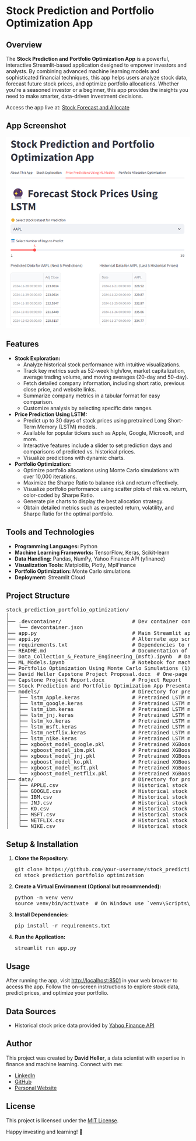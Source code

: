 <h1>Stock Prediction and Portfolio Optimization App</h1>

<h2>Overview</h2>
<p>The <strong>Stock Prediction and Portfolio Optimization App</strong> is a powerful, interactive Streamlit-based application designed to empower investors and analysts. By combining advanced machine learning models and sophisticated financial techniques, this app helps users analyze stock data, forecast future stock prices, and optimize portfolio allocations. Whether you're a seasoned investor or a beginner, this app provides the insights you need to make smarter, data-driven investment decisions.</p>

<p>Access the app live at: <a href="https://stock-forecast-and-allocate.streamlit.app/">Stock Forecast and Allocate</a></p>

<h2>App Screenshot</h2>

<img src="app_screenshot.png" alt="App Screenshot" width="800">

<h2>Features</h2>
<ul>
  <li><strong>Stock Exploration:</strong>
    <ul>
      <li>Analyze historical stock performance with intuitive visualizations.</li>
      <li>Track key metrics such as 52-week high/low, market capitalization, average trading volume, and moving averages (20-day and 50-day).</li>
      <li>Fetch detailed company information, including short ratio, previous close price, and website links.</li>
      <li>Summarize company metrics in a tabular format for easy comparison.</li>
      <li>Customize analysis by selecting specific date ranges.</li>
    </ul>
  </li>
  <li><strong>Price Prediction Using LSTM:</strong>
    <ul>
      <li>Predict up to 30 days of stock prices using pretrained Long Short-Term Memory (LSTM) models.</li>
      <li>Available for popular tickers such as Apple, Google, Microsoft, and more.</li>
      <li>Interactive features include a slider to set prediction days and comparisons of predicted vs. historical prices.</li>
      <li>Visualize predictions with dynamic charts.</li>
    </ul>
  </li>
  <li><strong>Portfolio Optimization:</strong>
    <ul>
      <li>Optimize portfolio allocations using Monte Carlo simulations with over 10,000 iterations.</li>
      <li>Maximize the Sharpe Ratio to balance risk and return effectively.</li>
      <li>Visualize portfolio performance using scatter plots of risk vs. return, color-coded by Sharpe Ratio.</li>
      <li>Generate pie charts to display the best allocation strategy.</li>
      <li>Obtain detailed metrics such as expected return, volatility, and Sharpe Ratio for the optimal portfolio.</li>
    </ul>
  </li>
</ul>

<h2>Tools and Technologies</h2>
<ul>
  <li><strong>Programming Languages:</strong> Python</li>
  <li><strong>Machine Learning Frameworks:</strong> TensorFlow, Keras, Scikit-learn</li>
  <li><strong>Data Handling:</strong> Pandas, NumPy, Yahoo Finance API (yfinance)</li>
  <li><strong>Visualization Tools:</strong> Matplotlib, Plotly, MplFinance</li>
  <li><strong>Portfolio Optimization:</strong> Monte Carlo simulations</li>
  <li><strong>Deployment:</strong> Streamlit Cloud</li>
</ul>

<h2>Project Structure</h2>
<pre>
stock_prediction_portfolio_optimization/
│
├── .devcontainer/                       # Dev container configuration
│   └── devcontainer.json
├── app.py                               # Main Streamlit app script
├── appi.py                              # Alternate app script (for testing and development)
├── requirements.txt                     # Dependencies to run the app
├── README.md                            # Documentation of the project
├── Data_Collection_&_Feature_Engineering_(msft).ipynb  # Data preprocessing notebook
├── ML_Models.ipynb                      # Notebook for machine learning models
├── Portfolio Optimization Using Monte Carlo Simulations (1).ipynb  # Portfolio optimization notebook
├── David Heller Capstone Project Proposal.docx  # One-page project proposal
├── Capstone Project Report.docx         # Project Report
├── Stock Prediction and Portfolio Optimization App Presentation.pptx  # Project Presentation
├── models/                              # Directory for pretrained models
│   ├── lstm_Apple.keras                 # Pretrained LSTM model for Apple
│   ├── lstm_google.keras                # Pretrained LSTM model for Google
│   ├── lstm_ibm.keras                   # Pretrained LSTM model for IBM
│   ├── lstm_jnj.keras                   # Pretrained LSTM model for Johnson & Johnson
│   ├── lstm_ko.keras                    # Pretrained LSTM model for Coca-Cola
│   ├── lstm_msft.keras                  # Pretrained LSTM model for Microsoft
│   ├── lstm_netflix.keras               # Pretrained LSTM model for Netflix
│   ├── lstm_nike.keras                  # Pretrained LSTM model for Nike
│   ├── xgboost_model_google.pkl         # Pretrained XGBoost model for Google
│   ├── xgboost_model_ibm.pkl            # Pretrained XGBoost model for IBM
│   ├── xgboost_model_jnj.pkl            # Pretrained XGBoost model for Johnson & Johnson
│   ├── xgboost_model_ko.pkl             # Pretrained XGBoost model for Coca-Cola
│   ├── xgboost_model_msft.pkl           # Pretrained XGBoost model for Microsoft
│   └── xgboost_model_netflix.pkl        # Pretrained XGBoost model for Netflix
├── data/                                # Directory for processed data and CSV files
│   ├── APPLE.csv                        # Historical stock data for Apple
│   ├── GOOGLE.csv                       # Historical stock data for Google
│   ├── IBM.csv                          # Historical stock data for IBM
│   ├── JNJ.csv                          # Historical stock data for Johnson & Johnson
│   ├── KO.csv                           # Historical stock data for Coca-Cola
│   ├── MSFT.csv                         # Historical stock data for Microsoft
│   ├── NETFLIX.csv                      # Historical stock data for Netflix
│   └── NIKE.csv                         # Historical stock data for Nike
</pre>


<h2>Setup & Installation</h2>
<ol>
  <li><strong>Clone the Repository:</strong>
    <pre>git clone https://github.com/your-username/stock_prediction_portfolio_optimization.git
cd stock_prediction_portfolio_optimization</pre>
  </li>
  <li><strong>Create a Virtual Environment (Optional but recommended):</strong>
    <pre>python -m venv venv
source venv/bin/activate  # On Windows use `venv\Scripts\activate`</pre>
  </li>
  <li><strong>Install Dependencies:</strong>
    <pre>pip install -r requirements.txt</pre>
  </li>
  <li><strong>Run the Application:</strong>
    <pre>streamlit run app.py</pre>
  </li>
</ol>

<h2>Usage</h2>
<p>After running the app, visit <a href="http://localhost:8501">http://localhost:8501</a> in your web browser to access the app. Follow the on-screen instructions to explore stock data, predict prices, and optimize your portfolio.</p>

<h2>Data Sources</h2>
<ul>
  <li>Historical stock price data provided by <a href="https://finance.yahoo.com/">Yahoo Finance API</a></li>
</ul>

<h2>Author</h2>
<p>This project was created by <strong>David Heller</strong>, a data scientist with expertise in finance and machine learning. Connect with me:</p>
<ul>
  <li><a href="https://www.linkedin.com/in/david-heller-w/">LinkedIn</a></li>
  <li><a href="https://github.com/davidhellerw">GitHub</a></li>
  <li><a href="https://davidhellerw.com/">Personal Website</a></li>
</ul>

<h2>License</h2>
<p>This project is licensed under the <a href="LICENSE">MIT License</a>.</p>

<p>Happy investing and learning! 🎉</p>
